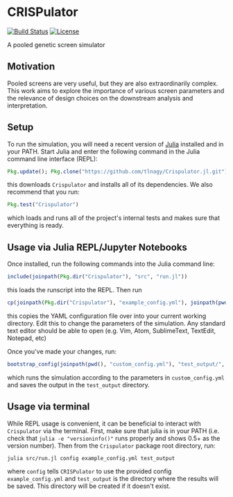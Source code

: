 # CRISPulator

[![Build Status](https://travis-ci.com/tlnagy/Crispulator.jl.svg?token=MCUYuFeh1dFnAvCDpb4q&branch=master)](https://travis-ci.com/tlnagy/Crispulator.jl)
[![License](http://img.shields.io/:license-apache-blue.svg?style=flat-square)](http://www.apache.org/licenses/LICENSE-2.0.html)

A pooled genetic screen simulator

## Motivation

Pooled screens are very useful, but they are also extraordinarily complex.
This work aims to explore the importance of various screen parameters and
the relevance of design choices on the downstream analysis and
interpretation.

## Setup

To run the simulation, you will need a recent version of
[Julia](http://julialang.org/downloads/) installed and in your PATH. Start
Julia and enter the following command in the Julia command line interface (REPL):

```julia
Pkg.update(); Pkg.clone("https://github.com/tlnagy/Crispulator.jl.git"); Pkg.build("Crispulator")
```

this downloads `Crispulator` and installs all of its dependencies. We also
recommend that you run:

```julia
Pkg.test("Crispulator")
```

which loads and runs all of the project's internal tests and makes sure
that everything is ready.

## Usage via Julia REPL/Jupyter Notebooks

Once installed, run the following commands into the Julia command line:

```julia
include(joinpath(Pkg.dir("Crispulator"), "src", "run.jl"))
```

this loads the runscript into the REPL. Then run

```julia
cp(joinpath(Pkg.dir("Crispulator"), "example_config.yml"), joinpath(pwd(), "example_config.yml"))
```

this copies the YAML configuration file over into your current working directory.
Edit this to change the parameters of the simulation. Any standard text editor should
be able to open (e.g. Vim, Atom, SublimeText, TextEdit, Notepad, etc)

Once you've made your changes, run:

```julia
bootstrap_config(joinpath(pwd(), "custom_config.yml"), "test_output/", false)
```

which runs the simulation according to the parameters in `custom_config.yml` and
saves the output in the `test_output` directory.

## Usage via terminal

While REPL usage is convenient, it can be beneficial to interact with `Crispulator`
via the terminal. First, make sure that julia is in your PATH (i.e. check that
`julia -e "versioninfo()"` runs properly and shows 0.5+ as the version number).
Then from the `Crispulator` package root directory, run:

```
julia src/run.jl config example_config.yml test_output
```

where `config` tells `CRISPulator` to use the provided config `example_config.yml`
and `test_output` is the directory where the results will be saved. This
directory will be created if it doesn't exist.
